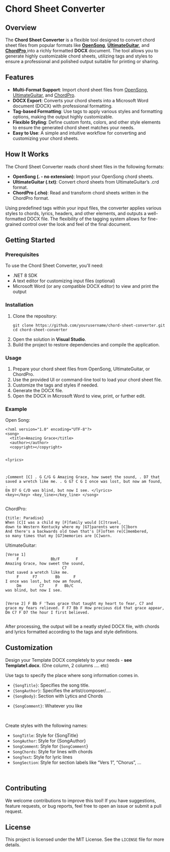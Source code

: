 <h1>Chord Sheet Converter</h1>
<h2>Overview</h2>
<p>The <strong>Chord Sheet Converter</strong> is a flexible tool designed to convert chord sheet files from popular formats like <a target="_blank" rel="noopener noreferrer" href="https://opensong.org/"><strong>OpenSong</strong></a>, <a target="_blank" rel="noopener noreferrer" href="https://www.ultimate-guitar.com/"><strong>UltimateGuitar</strong></a>, and <a target="_blank" rel="noopener noreferrer" href="https://www.chordpro.org/"><strong>ChordPro</strong> </a>into a richly formatted <strong>DOCX</strong> document. The tool allows you to generate highly customizable chord sheets, utilizing tags and styles to ensure a professional and polished output suitable for printing or sharing.</p>
<h2>Features</h2>
<ul>
    <li><strong>Multi-Format Support</strong>: Import chord sheet files from <a target="_blank" rel="noopener noreferrer" href="https://opensong.org/">OpenSong</a>, <a target="_blank" rel="noopener noreferrer" href="https://www.ultimate-guitar.com">UltimateGuitar</a>, and <a target="_blank" rel="noopener noreferrer" href="https://www.chordpro.org/">ChordPro</a>.</li>
    <li><strong>DOCX Export</strong>: Converts your chord sheets into a Microsoft Word document (DOCX) with professional formatting.</li>
    <li><strong>Tag-based Formatting</strong>: Use tags to apply various styles and formatting options, making the output highly customizable.</li>
    <li><strong>Flexible Styling</strong>: Define custom fonts, colors, and other style elements to ensure the generated chord sheet matches your needs.</li>
    <li><strong>Easy to Use</strong>: A simple and intuitive workflow for converting and customizing your chord sheets.</li>
</ul>
<h2>How It Works</h2>
<p>The Chord Sheet Converter reads chord sheet files in the following formats:</p>
<ul>
    <li><strong>OpenSong (. - no extension)</strong>: Import your OpenSong chord sheets.</li>
    <li><strong>UltimateGuitar (.txt)</strong>: Convert chord sheets from UltimateGuitar’s .crd format.</li>
    <li><strong>ChordPro (.cho)</strong>: Read and transform chord sheets written in the ChordPro format.</li>
</ul>
<p>Using predefined tags within your input files, the converter applies various styles to chords, lyrics, headers, and other elements, and outputs a well-formatted DOCX file. The flexibility of the tagging system allows for fine-grained control over the look and feel of the final document.</p>
<h2>Getting Started</h2>
<h3>Prerequisites</h3>
<p>To use the Chord Sheet Converter, you'll need:</p>
<ul>
    <li>.NET 8 SDK</li>
    <li>A text editor for customizing input files (optional)</li>
    <li>Microsoft Word (or any compatible DOCX editor) to view and print the output</li>
</ul>
<h3>Installation</h3>
<ol>
    <li>
        <p>Clone the repository:</p>
        <pre><code class="language-plaintext">git clone https://github.com/yourusername/chord-sheet-converter.git
cd chord-sheet-converter
</code></pre>
    </li>
    <li>Open the solution in <strong>Visual Studio</strong>.</li>
    <li>Build the project to restore dependencies and compile the application.</li>
</ol>
<h3>Usage</h3>
<ol>
    <li>Prepare your chord sheet files from OpenSong, UltimateGuitar, or ChordPro.</li>
    <li>Use the provided UI or command-line tool to load your chord sheet file.</li>
    <li>Customize the tags and styles if needed.</li>
    <li>Generate the DOCX file.</li>
    <li>Open the DOCX in Microsoft Word to view, print, or further edit.</li>
</ol>
<h3>Example</h3>
<p>Open Song:</p>
<pre><code class="language-plaintext">&lt;?xml version="1.0" encoding="UTF-8"?&gt;
&lt;song&gt;
  &lt;title&gt;Amazing Grace&lt;/title&gt;
  &lt;author&gt;&lt;/author&gt;
  &lt;copyright&gt;&lt;/copyright&gt;

  &lt;lyrics&gt;
 
 ;Comment
[C]
.     G              C/G        G
 Amazing Grace, how sweet the sound,
.                         D7
 that saved a wretch like me.
.     G      G7        C       G
 I once was lost, but now am found,
.     Em        D7     G   C/D
 was blind, but now I see.
  &lt;/lyrics&gt;
  &lt;key&gt;&lt;/key&gt;
  &lt;key_line&gt;&lt;/key_line&gt;
&lt;/song&gt;
</code></pre>
<p>ChordPro:</p>
<pre><code class="language-plaintext">{title: Paradise}
When [C]I was a child my [F]family would [C]travel,
down to Western Kentucky where my [G7]parents were [C]born
And there's a backwards old town that's [F]often re[C]membered,
so many times that my [G7]memories are [C]worn.</code></pre>
<p>UltimateGuitar:</p>
<pre><code class="language-plaintext">[Verse 1]
     F              Bb/F       F
Amazing Grace, how sweet the sound,
                         C7
that saved a wretch like me.
     F      F7        Bb      F
I once was lost, but now am found,
     Dm        C7     F   Bb/C
was blind, but now I see.

[Verse 2]
       F                    Bb       F
'Twas grace that taught my heart to fear,
                      C7
and grace my fears relieved.
       F     F7        Bb      F
How precious did that grace appear, 
    Dm      C7     F      D7
the hour I first believed.
</code></pre>
<p>After processing, the output will be a neatly styled DOCX file, with chords and lyrics formatted according to the tags and style definitions.</p>
<h2>Customization</h2>
<p>Design your Template DOCX completely to your needs - <strong>see Template1.docx</strong>. (One column, 2 columns …. etc)</p>
<p>Use tags to specify the place where song information comes in.</p>
<ul>
    <li><code>{SongTitle}</code>: Specifies the song title.</li>
    <li><code>{SongAuthor}</code>: Specifies the artist/composer/….</li>
    <li><code>{SongBody}</code>: Section with Lytics and Chords</li>
    <li>
        <p><code>{SongComment}</code>: Whatever you like</p>
        <p>&nbsp;</p>
    </li>
</ul>
<p>Create styles with the following names:</p>
<ul>
    <li><code>SongTitle</code>: Style for {SongTitle}</li>
    <li><code>SongAuthor</code>: Style for {SongAuthor}</li>
    <li><code>SongComment</code>: Style for {<code>SongComment</code>}</li>
    <li><code>SongChords</code>: Style for lines with chords</li>
    <li><code>SongText</code>: Style for lyric lines</li>
    <li><code>SongSection</code>: Style for section labels like “Vers 1”, “Chorus”, …</li>
</ul>
<p>&nbsp;</p>
<h2>Contributing</h2>
<p>We welcome contributions to improve this tool! If you have suggestions, feature requests, or bug reports, feel free to open an issue or submit a pull request.</p>
<h2>License</h2>
<p>This project is licensed under the MIT License. See the <code>LICENSE</code> file for more details.</p>